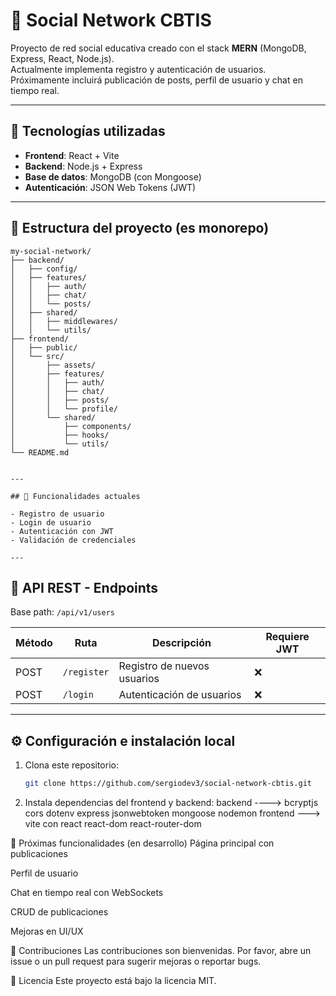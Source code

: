 # 📱 Social Network CBTIS

Proyecto de red social educativa creado con el stack **MERN** (MongoDB, Express, React, Node.js).  
Actualmente implementa registro y autenticación de usuarios. Próximamente incluirá publicación de posts, perfil de usuario y chat en tiempo real.

---

## 🚀 Tecnologías utilizadas

- **Frontend**: React + Vite
- **Backend**: Node.js + Express
- **Base de datos**: MongoDB (con Mongoose)
- **Autenticación**: JSON Web Tokens (JWT)

---

## 📁 Estructura del proyecto (es monorepo)
```
my-social-network/
├── backend/
│   ├── config/
│   ├── features/
│   │   ├── auth/
│   │   ├── chat/
│   │   └── posts/
│   ├── shared/
│   │   ├── middlewares/
│   │   └── utils/
├── frontend/
│   ├── public/
│   └── src/
│       ├── assets/
│       ├── features/
│       │   ├── auth/
│       │   ├── chat/
│       │   ├── posts/
│       │   └── profile/
│       └── shared/
│           ├── components/
│           ├── hooks/
│           └── utils/
└── README.md


---

## 🧩 Funcionalidades actuales

- Registro de usuario
- Login de usuario
- Autenticación con JWT
- Validación de credenciales

---
```
## 🔌 API REST - Endpoints

Base path: `/api/v1/users`

| Método | Ruta          | Descripción                  | Requiere JWT |
|--------|---------------|------------------------------|--------------|
| POST   | `/register`   | Registro de nuevos usuarios  | ❌           |
| POST   | `/login`      | Autenticación de usuarios    | ❌           |

---

## ⚙️ Configuración e instalación local

1. Clona este repositorio:
   ```bash
   git clone https://github.com/sergiodev3/social-network-cbtis.git


2. Instala dependencias del frontend y backend:
backend ----> bcryptjs cors dotenv express jsonwebtoken mongoose nodemon
frontend ---> vite con react react-dom react-router-dom

🔄 Próximas funcionalidades (en desarrollo)
Página principal con publicaciones

Perfil de usuario

Chat en tiempo real con WebSockets

CRUD de publicaciones

Mejoras en UI/UX

🤝 Contribuciones
Las contribuciones son bienvenidas. Por favor, abre un issue o un pull request para sugerir mejoras o reportar bugs.

📄 Licencia
Este proyecto está bajo la licencia MIT.

